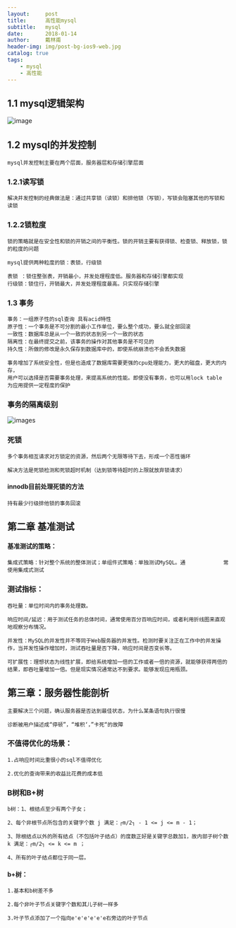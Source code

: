 ```yaml
---
layout:     post
title:      高性能mysql
subtitle:   mysql
date:       2018-01-14
author:     戴林甫
header-img: img/post-bg-ios9-web.jpg
catalog: true
tags:
    - mysql
    - 高性能
---
```


## 1.1 mysql逻辑架构

![image](https://timgsa.baidu.com/timg?image&quality=80&size=b9999_10000&sec=1515920441646&di=28b6f12f4b8c457fed3d4ffff4996c0e&imgtype=0&src=http%3A%2F%2Fimages.cnitblog.com%2Fi%2F610272%2F201403%2F181504216774184.jpg)

## 1.2 mysql的并发控制
    mysql并发控制主要在两个层面，服务器层和存储引擎层面
### 1.2.1读写锁
    解决并发控制的经典做法是：通过共享锁（读锁）和排他锁（写锁），写锁会阻塞其他的写锁和读锁
### 1.2.2锁粒度    
    锁的策略就是在安全性和锁的开销之间的平衡性。锁的开销主要有获得锁、检查锁、释放锁，锁的粒度的问题
    
    mysql提供两种粒度的锁：表锁，行级锁
    
    表锁 ：锁住整张表，开销最小，并发处理程度低。服务器和存储引擎都实现
    行级锁：锁住行，开销最大，并发处理程度最高。只实现存储引擎
### 1.3 事务
    事务：一组原子性的sql查询 具有acid特性
    原子性：一个事务是不可分割的最小工作单位，要么整个成功，要么就全部回滚
    一致性：数据库总是从一个一致的状态到另一个一致的状态
    隔离性：在最终提交之前，该事务的操作对其他事务是不可见的
    持久性：所做的修改是永久保存到数据库中的，即使系统崩溃也不会丢失数据
    
    事务增加了系统安全性，但是也造成了数据库需要更强的cpu处理能力，更大的磁盘，更大的内存，
    用户可以选择是否需要事务处理，来提高系统的性能。即使没有事务，也可以用lock table
    为应用提供一定程度的保护
    
### 事务的隔离级别

![images](https://timgsa.baidu.com/timg?image&quality=80&size=b9999_10000&sec=1518933373678&di=181bde7b7d401d1bcbdfb22a9c8b2b86&imgtype=jpg&src=http%3A%2F%2Fimages2015.cnblogs.com%2Fblog%2F796066%2F201704%2F796066-20170402181558649-581777223.jpg)

### 死锁

    多个事务相互请求对方锁定的资源，然后两个无限等待下去，形成一个恶性循环

    解决方法是死锁检测和死锁超时机制（达到锁等待超时的上限就放弃锁请求）

#### innodb目前处理死锁的方法

	持有最少行级排他锁的事务回滚



## 第二章 基准测试

#### 基准测试的策略：

	集成式策略：针对整个系统的整体测试；单组件式策略：单独测试MySQL。通			常使用集成式测试

### 测试指标：

    吞吐量：单位时间内的事务处理数。

    响应时间/延迟：用于测试任务的总体时间，通常使用百分百响应时间，或者利用折线图来直观地观察分布情况。

    并发性：MySQL的并发性并不等同于Web服务器的并发性。检测时要关注正在工作中的并发操作，当并发性操作增加时，测试吞吐量是否下降，响应时间是否变长等。

    可扩展性：理想状态为线性扩展，即给系统增加一倍的工作或者一倍的资源，就能够获得两倍的结果，即吞吐量增加一倍。但是现实情况通常达不到要求。能够发现应用瓶颈。



## 第三章：服务器性能剖析

    主要解决三个问题，确认服务器是否达到最佳状态，为什么某条语句执行很慢

	诊断被用户描述成“停顿”，“堆积‘，”卡死“的故障

### 不值得优化的场景：

    1.占响应时间比重很小的sql不值得优化

    2.优化的查询带来的收益比花费的成本低



### B树和B+树

    b树：1、根结点至少有两个子女；

    2、每个非根节点所包含的关键字个数 j 满足：┌m/2┐ - 1 <= j <= m - 1；

    3、除根结点以外的所有结点（不包括叶子结点）的度数正好是关键字总数加1，故内部子树个数 k 满足：┌m/2┐ <= k <= m ；

    4、所有的叶子结点都位于同一层。



#### b+树：
    1.基本和b树差不多

	2.每个非叶子节点关键字个数和其儿子树一样多

	3.叶子节点添加了一个指向e'e'e'e'e'e右旁边的叶子节点

 
    


